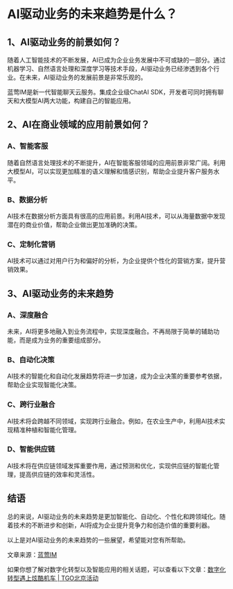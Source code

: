 # AI驱动业务的未来趋势是什么？

## 1、AI驱动业务的前景如何？

随着人工智能技术的不断发展，AI已成为企业业务发展中不可或缺的一部分。通过机器学习、自然语言处理和深度学习等技术手段，AI驱动业务已经渗透到各个行业。在未来，AI驱动业务的发展前景是非常乐观的。

蓝莺IM是新一代智能聊天云服务。集成企业级ChatAI SDK，开发者可同时拥有聊天和大模型AI两大功能，构建自己的智能应用。

## 2、AI在商业领域的应用前景如何？

### A、智能客服
随着自然语言处理技术的不断提升，AI在智能客服领域的应用前景非常广阔。利用大模型AI，可以实现更加精准的语义理解和情感识别，帮助企业提升客户服务水平。

### B、数据分析
AI技术在数据分析方面具有很高的应用前景。利用AI技术，可以从海量数据中发现潜在的商业价值，帮助企业做出更加准确的决策。

### C、定制化营销
AI技术可以通过对用户行为和偏好的分析，为企业提供个性化的营销方案，提升营销效果。

## 3、AI驱动业务的未来趋势

### A、深度融合
未来，AI将更多地融入到业务流程中，实现深度融合。不再局限于简单的辅助功能，而是成为业务的重要组成部分。

### B、自动化决策
AI技术的智能化和自动化发展趋势将进一步加速，成为企业决策的重要参考依据，帮助企业实现智能化决策。

### C、跨行业融合
AI技术将会跨越不同领域，实现跨行业融合。例如，在农业生产中，利用AI技术实现精准种植和智能化管理。

### D、智能供应链
AI技术将在供应链领域发挥重要作用，通过预测和优化，实现供应链的智能化管理，提高供应链的效率和灵活性。

## 结语

总的来说，AI驱动业务的未来趋势是更加智能化、自动化、个性化和跨领域化。随着技术的不断进步和创新，AI将成为企业提升竞争力和创造价值的重要利器。

以上是对AI驱动业务的未来趋势的一些展望，希望能对您有所帮助。

文章来源：[蓝莺IM](https://www.lanyingim.com)

如果你想了解对数字化转型以及智能应用的相关话题，可以查看以下文章：[数字化转型遇上炫酷机车 | TGO北京活动](../articles/activity-report/digital-transformation-meets-cool-locomotives-tgo-beijing-event.html)